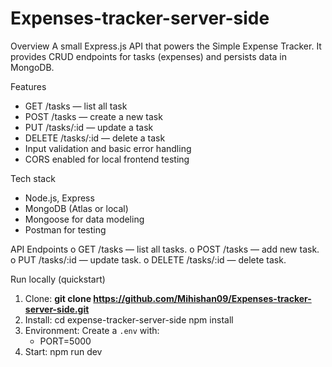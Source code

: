 # Expenses-tracker-server-side
Overview
A small Express.js API that powers the Simple Expense Tracker. It provides CRUD endpoints for tasks (expenses) and persists data in MongoDB.

Features
- GET /tasks — list all task
- POST /tasks — create a new task
- PUT /tasks/:id — update a task
- DELETE /tasks/:id — delete a task
- Input validation and basic error handling
- CORS enabled for local frontend testing

Tech stack
- Node.js, Express
- MongoDB (Atlas or local)
- Mongoose for data modeling
- Postman for testing

API Endpoints 
   o GET /tasks — list all tasks.
   o POST /tasks — add new task.
   o PUT /tasks/:id — update task.
   o DELETE /tasks/:id — delete task.



Run locally (quickstart)
1. Clone:
   **git clone https://github.com/Mihishan09/Expenses-tracker-server-side.git**
2. Install:
   cd expense-tracker-server-side 
   npm install
3. Environment:
   Create a `.env` with:
   - PORT=5000
4. Start:
   npm run dev